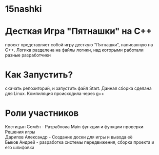 # 15nashki
# Десткая Игра "Пятнашки" на C++
проект представляет собой игру десткую "Пятнашки", написанную на C++. Логика разделена на файлы логики, над которыми работали разные разработчики
# Как Запустить?
скачать репозиторий, и запустить файл Start. Данная сборка сделана для Linux. Компиляция происходила через g++
# Роли участников
Костицын Семён - Разраблока Main функции и функции проверки Решения игры<br>
Дарипов Александр - Создание доски для игры и вывода её<br>
Быков Андрей - разработка системы передвижения, сборка проекта и его шлифовка
